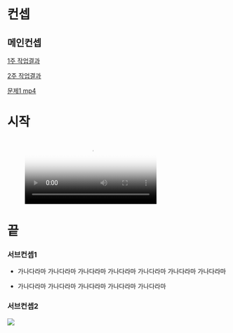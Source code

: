 # 컨셉
## 메인컨셉


[1주 작업결과](files/w01/test2.md)  

[2주 작업결과](files/w02/index.md)

[문제1 mp4](https://gifs.com/gif/firstgif-ZYjpZR)

# 시작

<figure class="video_container">
  <video controls="true" allowfullscreen="true" poster="img/관련이미지.bmp">
    <source src="files/w01/문제1.mp4" type="video/mp4">
  </video>
</figure>

# 끝

### 서브컨셉1
* 가나다라마 가나다라마 가나다라마 가나다라마 가나다라마 가나다라마 가나다라마 
- 가나다라마 가나다라마 가나다라마 가나다라마 가나다라마 
### 서브컨셉2

<img src="./img/관련이미지.bmp">


